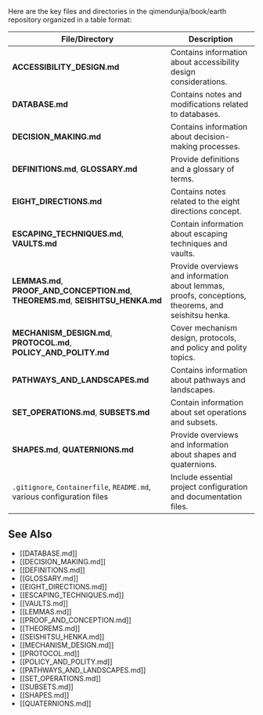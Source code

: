 Here are the key files and directories in the qimendunjia/book/earth repository organized in a table format:

| File/Directory | Description |
|----------------|-------------|
| **ACCESSIBILITY_DESIGN.md** | Contains information about accessibility design considerations. |
| **DATABASE.md** | Contains notes and modifications related to databases. |
| **DECISION_MAKING.md** | Contains information about decision-making processes. |
| **DEFINITIONS.md**, **GLOSSARY.md** | Provide definitions and a glossary of terms. |
| **EIGHT_DIRECTIONS.md** | Contains notes related to the eight directions concept. |
| **ESCAPING_TECHNIQUES.md**, **VAULTS.md** | Contain information about escaping techniques and vaults. |
| **LEMMAS.md**, **PROOF_AND_CONCEPTION.md**, **THEOREMS.md**, **SEISHITSU_HENKA.md** | Provide overviews and information about lemmas, proofs, conceptions, theorems, and seishitsu henka. |
| **MECHANISM_DESIGN.md**, **PROTOCOL.md**, **POLICY_AND_POLITY.md** | Cover mechanism design, protocols, and policy and polity topics. |
| **PATHWAYS_AND_LANDSCAPES.md** | Contains information about pathways and landscapes. |
| **SET_OPERATIONS.md**, **SUBSETS.md** | Contain information about set operations and subsets. |
| **SHAPES.md**, **QUATERNIONS.md** | Provide overviews and information about shapes and quaternions. |
| `.gitignore`, `Containerfile`, `README.md`, various configuration files | Include essential project configuration and documentation files. |

## See Also
- [[DATABASE.md]]
- [[DECISION_MAKING.md]]
- [[DEFINITIONS.md]]
- [[GLOSSARY.md]]
- [[EIGHT_DIRECTIONS.md]]
- [[ESCAPING_TECHNIQUES.md]]
- [[VAULTS.md]]
- [[LEMMAS.md]]
- [[PROOF_AND_CONCEPTION.md]]
- [[THEOREMS.md]]
- [[SEISHITSU_HENKA.md]]
- [[MECHANISM_DESIGN.md]]
- [[PROTOCOL.md]]
- [[POLICY_AND_POLITY.md]]
- [[PATHWAYS_AND_LANDSCAPES.md]]
- [[SET_OPERATIONS.md]]
- [[SUBSETS.md]]
- [[SHAPES.md]]
- [[QUATERNIONS.md]]
